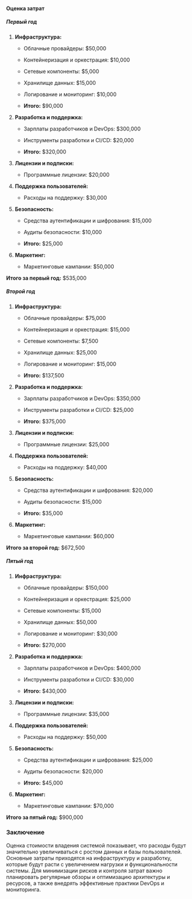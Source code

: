 #### Оценка затрат
    
##### Первый год        

1.  **Инфраструктура:**
    
    -   Облачные провайдеры: $50,000
        
    -   Контейнеризация и оркестрация: $10,000
        
    -   Сетевые компоненты: $5,000
        
    -   Хранилище данных: $15,000
        
    -   Логирование и мониторинг: $10,000
        
    -   **Итого:** $90,000
        
2.  **Разработка и поддержка:**
    
    -   Зарплаты разработчиков и DevOps: $300,000
        
    -   Инструменты разработки и CI/CD: $20,000
        
    -   **Итого:** $320,000
        
3.  **Лицензии и подписки:**
    
    -   Программные лицензии: $20,000
        
4.  **Поддержка пользователей:**
    
    -   Расходы на поддержку: $30,000
        
5.  **Безопасность:**
    
    -   Средства аутентификации и шифрования: $15,000
        
    -   Аудиты безопасности: $10,000
        
    -   **Итого:** $25,000
        
6.  **Маркетинг:**
    
    -   Маркетинговые кампании: $50,000
        

**Итого за первый год:** $535,000


##### Второй год

1.  **Инфраструктура:**
    
    -   Облачные провайдеры: $75,000
        
    -   Контейнеризация и оркестрация: $15,000
        
    -   Сетевые компоненты: $7,500
        
    -   Хранилище данных: $25,000
        
    -   Логирование и мониторинг: $15,000
        
    -   **Итого:** $137,500
        
2.  **Разработка и поддержка:**
    
    -   Зарплаты разработчиков и DevOps: $350,000
        
    -   Инструменты разработки и CI/CD: $25,000
        
    -   **Итого:** $375,000
        
3.  **Лицензии и подписки:**
    
    -   Программные лицензии: $25,000
        
4.  **Поддержка пользователей:**
    
    -   Расходы на поддержку: $40,000
        
5.  **Безопасность:**
    
    -   Средства аутентификации и шифрования: $20,000
        
    -   Аудиты безопасности: $15,000
        
    -   **Итого:** $35,000
        
6.  **Маркетинг:**
    
    -   Маркетинговые кампании: $60,000
        

**Итого за второй год:** $672,500


##### Пятый год

1.  **Инфраструктура:**
    
    -   Облачные провайдеры: $150,000
        
    -   Контейнеризация и оркестрация: $25,000
        
    -   Сетевые компоненты: $15,000
        
    -   Хранилище данных: $50,000
        
    -   Логирование и мониторинг: $30,000
        
    -   **Итого:** $270,000
        
2.  **Разработка и поддержка:**
    
    -   Зарплаты разработчиков и DevOps: $400,000
        
    -   Инструменты разработки и CI/CD: $30,000
        
    -   **Итого:** $430,000
        
3.  **Лицензии и подписки:**
    
    -   Программные лицензии: $35,000
        
4.  **Поддержка пользователей:**
    
    -   Расходы на поддержку: $50,000
        
5.  **Безопасность:**
    
    -   Средства аутентификации и шифрования: $25,000
        
    -   Аудиты безопасности: $20,000
        
    -   **Итого:** $45,000
        
6.  **Маркетинг:**
    
    -   Маркетинговые кампании: $70,000
        

**Итого за пятый год:** $900,000


### Заключение    

Оценка стоимости владения системой показывает, что расходы будут значительно увеличиваться с ростом данных и базы пользователей. Основные затраты приходятся на инфраструктуру и разработку, которые будут расти с увеличением нагрузки и функциональности системы. Для минимизации рисков и контроля затрат важно планировать регулярные обзоры и оптимизацию архитектуры и ресурсов, а также внедрять эффективные практики DevOps и мониторинга.
